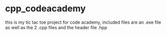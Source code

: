 # cpp_codeacademy
this is my tic tac toe project for code academy, included files are an .exe file as well as the 2 .cpp files and the header file .hpp
